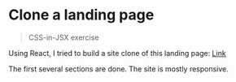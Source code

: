 # Clone a landing page

> CSS-in-JSX exercise

Using React, I tried to build a site clone of this landing page: [Link](https://hypersay.events/?ref=landingfolio)

The first several sections are done.
The site is mostly responsive.
